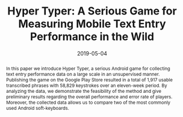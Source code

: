 ---
abstract: In this paper we introduce Hyper Typer, a serious Android game for collecting
  text entry performance data on a large scale in an unsupervised manner. Publishing
  the game on the Google Play Store resulted in a total of 1,917 usable transcribed
  phrases with 58,829 keystrokes over an eleven-week period. By analyzing the data,
  we demonstrate the feasibility of the method and give preliminary results regarding
  the overall performance and error rate of players. Moreover, the collected data
  allows us to compare two of the most commonly used Android soft-keyboards.
authors:
- Richard Schlögl
- Christoph Wimmer
- Thomas Grechenig
date: '2019-05-04'
featured: false
links:
- name: Publik
  url: https://publik.tuwien.ac.at/showentry.php?ID=284659&lang=2
publication_types:
- '1'
publishDate: '2019-05-04'
specifics: 'Vortrag: CHI Conference on Human Factors in Computing Systems (CHI EA
  ''19), Glasgow, Scotland UK; 04.05.2019 - 09.05.2019; in: "Extended Abstracts of
  the 2019 CHI Conference on Human Factors in Computing Systems (CHI EA ''19)", ACM,
  LBW0259 (2019), ISBN: 978-1-4503-5971-9; S. 1 - 6.'
title: 'Hyper Typer: A Serious Game for Measuring Mobile Text Entry Performance in
  the Wild'
url_pdf: ''
---